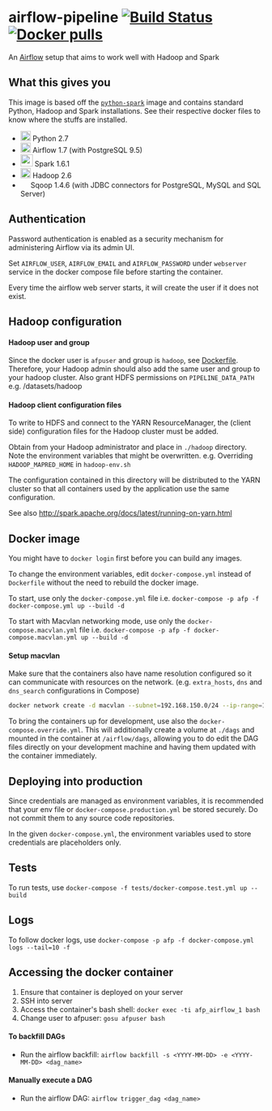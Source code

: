 # airflow-pipeline [![Build Status](https://travis-ci.org/datagovsg/airflow-pipeline.svg?branch=)](https://travis-ci.org/datagovsg/airflow-pipeline) [![Docker pulls](https://img.shields.io/docker/pulls/datagovsg/airflow-pipeline.svg)](https://hub.docker.com/r/datagovsg/airflow-pipeline/)

An [Airflow](https://airflow.incubator.apache.org/) setup that aims to work well with Hadoop and Spark


## What this gives you

This image is based off the [`python-spark`](https://github.com/datagovsg/python-spark) image and contains standard Python, Hadoop and Spark installations. See their respective docker files to know where the stuffs are installed.

- <img src="https://upload.wikimedia.org/wikipedia/commons/thumb/c/c3/Python-logo-notext.svg/240px-Python-logo-notext.svg.png" height="20"> Python 2.7
- <img src="https://airflow.incubator.apache.org/_images/pin_large.png" height="20"> Airflow 1.7 (with PostgreSQL 9.5)
- <img src="http://spark.apache.org/images/spark-logo-trademark.png" height="24"> Spark 1.6.1
- <img src="https://upload.wikimedia.org/wikipedia/commons/thumb/0/0e/Hadoop_logo.svg/320px-Hadoop_logo.svg.png" height="20"> Hadoop 2.6
- <img src="https://upload.wikimedia.org/wikipedia/commons/b/b4/Apache_Sqoop_logo.svg" height="16"> Sqoop 1.4.6 (with JDBC connectors for PostgreSQL, MySQL and SQL Server)


## Authentication

Password authentication is enabled as a security mechanism for administering Airflow via its admin UI.

Set `AIRFLOW_USER`, `AIRFLOW_EMAIL` and `AIRFLOW_PASSWORD` under `webserver` service in the docker compose file before starting the container.

Every time the airflow web server starts, it will create the user if it does not exist.


## Hadoop configuration

#### Hadoop user and group

Since the docker user is `afpuser` and group is `hadoop`, see [Dockerfile](Dockerfile). Therefore, your Hadoop admin should also add the same user and group to your hadoop cluster. Also grant HDFS permissions on `PIPELINE_DATA_PATH` e.g. /datasets/hadoop

#### Hadoop client configuration files

To write to HDFS and connect to the YARN ResourceManager, the (client side) configuration files for the Hadoop cluster must be added.

Obtain from your Hadoop administrator and place in `./hadoop` directory. Note the environment variables that might be overwritten. e.g. Overriding `HADOOP_MAPRED_HOME` in `hadoop-env.sh`

The configuration contained in this directory will be distributed to the YARN cluster so that all containers used by the application use the same configuration.

See also http://spark.apache.org/docs/latest/running-on-yarn.html


## Docker image

You might have to `docker login` first before you can build any images.

To change the environment variables, edit `docker-compose.yml` instead of `Dockerfile` without the need to rebuild the docker image.

To start, use only the `docker-compose.yml` file i.e. `docker-compose -p afp -f docker-compose.yml up --build -d`

To start with Macvlan networking mode, use only the `docker-compose.macvlan.yml` file i.e. `docker-compose -p afp -f docker-compose.macvlan.yml up --build -d`

#### Setup macvlan
Make sure that the containers also have name resolution configured so it can communicate with resources on the network. (e.g. `extra_hosts`, `dns` and `dns_search` configurations in Compose)
```bash
docker network create -d macvlan --subnet=192.168.150.0/24 --ip-range=192.168.150.48/28 -o parent=p2p1 afpnet
```

To bring the containers up for development, use also the `docker-compose.override.yml`. This will additionally create a volume at `./dags` and mounted in the container at `/airflow/dags`, allowing you to do edit the DAG files directly on your development machine and having them updated with the container immediately.


## Deploying into production

Since credentials are managed as environment variables, it is recommended that your env file or `docker-compose.production.yml` be stored securely. Do not commit them to any source code repositories.

In the given `docker-compose.yml`, the environment variables used to store credentials are placeholders only.


## Tests

To run tests, use `docker-compose -f tests/docker-compose.test.yml up --build`


## Logs

To follow docker logs, use `docker-compose -p afp -f docker-compose.yml logs --tail=10 -f`


## Accessing the docker container
1. Ensure that container is deployed on your server
2. SSH into server
3. Access the container's bash shell: `docker exec -ti afp_airflow_1 bash`
4. Change user to afpuser: `gosu afpuser bash`

#### To backfill DAGs
- Run the airflow backfill: `airflow backfill -s <YYYY-MM-DD> -e <YYYY-MM-DD> <dag_name>`

#### Manually execute a DAG
- Run the airflow DAG: `airflow trigger_dag <dag_name>`

